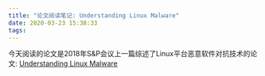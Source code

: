```yaml
---
title: "论文阅读笔记: Understanding Linux Malware"
date: 2020-03-23 15:38:33
tags:
---
```


今天阅读的论文是2018年S&P会议上一篇综述了Linux平台恶意软件对抗技术的论文: [Understanding Linux Malware](https://ieeexplore.ieee.org/document/8418602)

